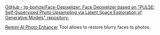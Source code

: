 
[GitHub - tg-bomze/Face-Depixelizer: Face Depixelizer based on "PULSE: Self-Supervised Photo Upsampling via Latent Space Exploration of Generative Models" repository.](https://github.com/tg-bomze/Face-Depixelizer)

[Remini AI Photo Enhancer](https://app.remini.ai/)
Tool allows to restore blurry faces to photos.

